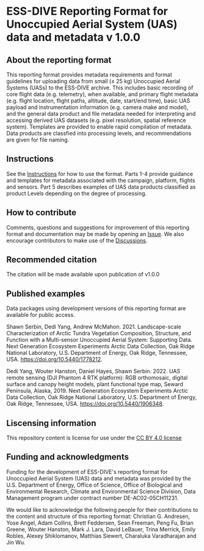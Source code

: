 # ESS-DIVE Reporting Format for Unoccupied Aerial System (UAS) data and metadata v 1.0.0

## About the reporting format
This reporting format provides metadata requirements and format guidelines for uploading data from small (≤ 25 kg) Unoccupied Aerial Systems (UASs) to the ESS-DIVE archive. This includes basic recording of core flight data (e.g. telemetry), when available, and primary flight metadata (e.g. flight location, flight paths, altitude, date, start/end time), basic UAS payload and instrumentation information (e.g. camera make and model), and the general data product and file metadata needed for interpreting and accessing derived UAS datasets (e.g. pixel resolution, spatial reference system). Templates are provided to enable rapid compilation of metadata. Data products are classfied into processing levels, and recommendations are given for file naming. 

## Instructions
See the [Instructions](https://github.com/ess-dive-community/essdive-uas/blob/main/instructions.md) for how to use the format. 
Parts 1-4 provide guidance and templates for metadata associated with the campaign, platform, flights and sensors. Part 5 describes examples of UAS data products classified as product Levels depending on the degree of processing. 

## How to contribute
Comments, questions and suggestions for improvement of this reporting format and documentation may be made by opening an [Issue](https://github.com/ess-dive-community/essdive-uas/issues). We also encourage contributors to make use of the [Discussions](https://github.com/ess-dive-community/essdive-uas/discussions).   

## Recommended citation
The citation will be made available upon publication of v1.0.0

## Published examples
Data packages using development versions of this reporting format are available for public access. 

Shawn Serbin, Dedi Yang, Andrew McMahon. 2021. Landscape-scale Characterization of Arctic Tundra Vegetation Composition, Structure, and Function with a Multi-sensor Unoccupied Aerial System: Supporting Data. Next Generation Ecosystem Experiments Arctic Data Collection, Oak Ridge National Laboratory, U.S. Department of Energy, Oak Ridge, Tennessee, USA. https://doi.org/10.5440/1778212.

Dedi Yang, Wouter Hanston, Daniel Hayes, Shawn Serbin. 2022. UAS remote sensing (DJI Phantom 4 RTK platform): RGB orthomosaic, digital surface and canopy height models, plant functional type map, Seward Peninsula, Alaska, 2019. Next Generation Ecosystem Experiments Arctic Data Collection, Oak Ridge National Laboratory, U.S. Department of Energy, Oak Ridge, Tennessee, USA. https://doi.org/10.5440/1906348.

## Liscensing information
This repository content is license for use under the [CC BY 4.0 license](https://creativecommons.org/licenses/by/4.0/)

## Funding and acknowledgments
Funding for the development of ESS-DIVE's reporting format for Unoccupied Aerial System (UAS) data and metadata was provided by the U.S. Department of Energy, Office of Science, Office of Biological and Environmental Research, Climate and Environmental Science Division, Data Management program under contract number DE-AC02-05CH11231.

We would like to acknowledge the following people for their contributions to the content and structure of this reporting format: Christian G. Andresen, Yose Angel, Adam Collins, Brett Feddersen, Sean Freeman, Peng Fu, Brian Greene, Wouter Hanston, Mark J. Lara, David LeBauer, Trina Merrick, Emily Robles, Alexey Shiklomanov, Matthias Siewert, Charaluka Varadharajan and Jin Wu.

